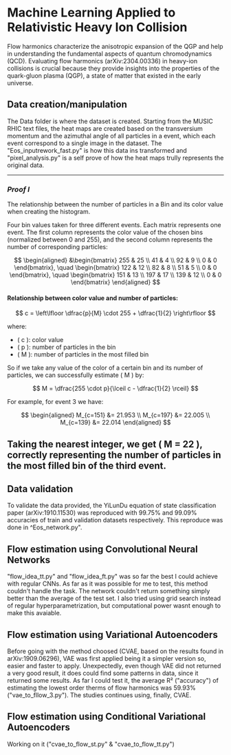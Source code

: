# Machine Learning Applied to Relativistic Heavy Ion Collision

Flow harmonics characterize the anisotropic expansion of the QGP and help in understanding the fundamental aspects of quantum chromodynamics (QCD). Evaluating flow harmonics (arXiv:2304.00336) in heavy-ion collisions is crucial because they provide insights into the properties of the quark-gluon plasma (QGP), a state of matter that existed in the early universe.

## Data creation/manipulation
The Data folder is where the dataset is created. Starting from the MUSIC RHIC text files, the heat maps are created based on the transversium momentum and the azimuthal angle of all particles in a event, which each event correspond to a single image in the dataset. The "Eos_inputrework_fast.py" is how this data ins transformed and "pixel_analysis.py" is a self prove of how the heat maps trully represents the original data. 

---
### *Proof I*

The relationship between the number of particles in a Bin and its color value when creating the histogram.

Four bin values taken for three different events. Each matrix represents one event. The first column represents the color value of the chosen bins (normalized between 0 and 255), and the second column represents the number of corresponding particles:

$$
\begin{aligned}
&\begin{bmatrix} 
  255 & 25 \\ 
   41 &  4 \\ 
   92 &  9 \\ 
    0 &  0 
\end{bmatrix}, \quad
\begin{bmatrix} 
  122 & 12 \\ 
   82 &  8 \\ 
   51 &  5 \\ 
    0 &  0 
\end{bmatrix}, \quad
\begin{bmatrix} 
  151 & 13 \\ 
  197 & 17 \\ 
  139 & 12 \\ 
    0 &  0 
\end{bmatrix}
\end{aligned}
$$

#### Relationship between color value and number of particles:

$$
c = \left\lfloor \dfrac{p}{M} \cdot 255 + \dfrac{1}{2} \right\rfloor
$$

where:

- \( c \): color value  
- \( p \): number of particles in the bin  
- \( M \): number of particles in the most filled bin  

So if we take any value of the color of a certain bin and its number of particles, we can successfully estimate \( M \) by:

$$
M = \dfrac{255 \cdot p}{\lceil c - \dfrac{1}{2} \rceil}
$$

For example, for event 3 we have:

$$
\begin{aligned}
    M_{c=151} &= 21.953 \\
    M_{c=197} &= 22.005 \\
    M_{c=139} &= 22.014
\end{aligned}
$$

Taking the nearest integer, we get \( M = 22 \), correctly representing the number of particles in the most filled bin of the third event.
---
## Data validation
To validate the data provided, the YiLunDu equation of state classification paper (arXiv:1910.11530) was reproduced with 99.75% and 99.09% accuracies of train and validation datasets respectively. This reproduce was done in ^Eos_network.py".

## Flow estimation using Convolutional Neural Networks
"flow_idea_tt.py" and "flow_idea_ft.py" was so far the best I could achieve with regular CNNs. As far as it was possible for me to test, this method couldn't handle the task. The network couldn't return something simply better than the average of the test set. I also tried using grid search instead of regular hyperparametrization, but computational power wasnt enough to make this avaiable.

## Flow estimation using Variational Autoencoders
Before going with the method choosed (CVAE, based on the results found in arXiv:1909.06296), VAE was first applied being it a simpler version so, easier and faster to apply. Unexpectedly, even though VAE did not returned a very good result, it does could find some patterns in data, since it returned some results. As far I could test it, the average R² ("accuracy") of estimating the lowest order therms of flow harmonics was 59.93% ("vae_to_fllow_3.py"). The studies continues using, finally, CVAE.

## Flow estimation using Conditional Variational Autoencoders
Working on it ("cvae_to_flow_st.py" & "cvae_to_flow_tt.py")
